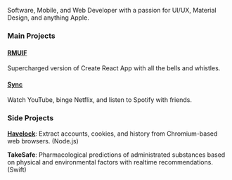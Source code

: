 Software, Mobile, and Web Developer with a passion for UI/UX, Material Design, and anything Apple.

### Main Projects

#### [RMUIF](https://github.com/rmuif)

Supercharged version of Create React App with all the bells and whistles.

#### [Sync](https://sync.phoqe.com)

Watch YouTube, binge Netflix, and listen to Spotify with friends.

### Side Projects

**[Havelock](https://github.com/phoqe/havelock)**: Extract accounts, cookies, and history from Chromium-based web browsers. (Node.js)

**TakeSafe**: Pharmacological predictions of administrated substances based on physical and environmental factors with realtime recommendations. (Swift)
